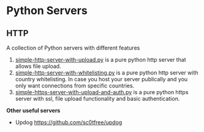 # Python Servers

## HTTP
A collection of Python servers with different features

1. [simple-http-server-with-upload.py](HTTP/simple-http-server-with-upload.py) is a pure python http server that allows file upload.
2. [simple-http-server-with-whitelisting.py](HTTP/simple-http-server-with-whitelisting.py) is a pure python http server with country whitelisting. In case you host your server publically and you only want connections from specific countries.
3. [simple-https-server-with-upload-and-auth.py](HTTP/simple-https-server-with-upload-and-auth.py) is a pure python https server with ssl, file upload functionality and basic authentication.

**Other useful servers**
- Updog https://github.com/sc0tfree/updog
